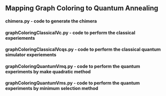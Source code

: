 ## Mapping Graph Coloring to Quantum Annealing

#### chimera.py - code to generate the chimera
#### graphColoringClassicalVc.py - code to perform the classical experiements
#### graphColoringClassicalVcqs.py - code to perform the classical quantum simulator experiements
#### graphColoringQuantumVmq.py - code to perform the quantum experiments by make quadratic method
#### graphColoringQuantumVms.py - code to perform the quantum experiments by minimum selection method
